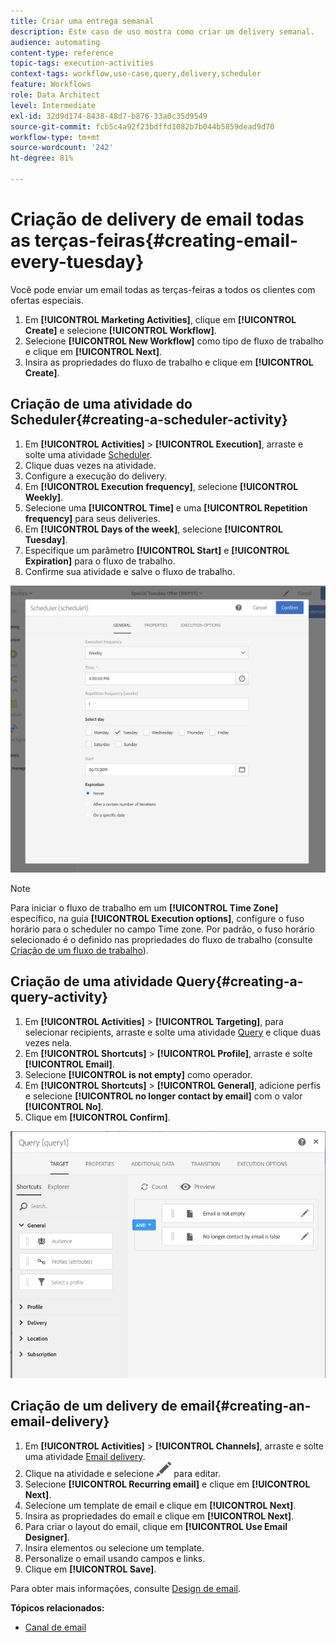 ```yaml
---
title: Criar uma entrega semanal
description: Este caso de uso mostra como criar um delivery semanal.
audience: automating
content-type: reference
topic-tags: execution-activities
context-tags: workflow,use-case,query,delivery,scheduler
feature: Workflows
role: Data Architect
level: Intermediate
exl-id: 32d9d174-8438-48d7-b876-33a0c35d9549
source-git-commit: fcb5c4a92f23bdffd1082b7b044b5859dead9d70
workflow-type: tm+mt
source-wordcount: '242'
ht-degree: 81%

---
```


# Criação de delivery de email todas as terças-feiras{#creating-email-every-tuesday}

Você pode enviar um email todas as terças-feiras a todos os clientes com ofertas especiais.

1. Em **[!UICONTROL Marketing Activities]**, clique em **[!UICONTROL Create]** e selecione **[!UICONTROL Workflow]**.
1. Selecione **[!UICONTROL New Workflow]** como tipo de fluxo de trabalho e clique em **[!UICONTROL Next]**.
1. Insira as propriedades do fluxo de trabalho e clique em **[!UICONTROL Create]**.

## Criação de uma atividade do Scheduler{#creating-a-scheduler-activity}

1. Em **[!UICONTROL Activities]** > **[!UICONTROL Execution]**, arraste e solte uma atividade [Scheduler](../../automating/using/scheduler.md).
1. Clique duas vezes na atividade.
1. Configure a execução do delivery.
1. Em **[!UICONTROL Execution frequency]**, selecione **[!UICONTROL Weekly]**.
1. Selecione uma **[!UICONTROL Time]** e uma **[!UICONTROL Repetition frequency]** para seus deliveries.
1. Em **[!UICONTROL Days of the week]**, selecione **[!UICONTROL Tuesday]**.
1. Especifique um parâmetro **[!UICONTROL Start]** e **[!UICONTROL Expiration]** para o fluxo de trabalho.
1. Confirme sua atividade e salve o fluxo de trabalho.

![](assets/scheduler_properties.png)

>[!NOTE]
>
>Para iniciar o fluxo de trabalho em um **[!UICONTROL Time Zone]** específico, na guia **[!UICONTROL Execution options]**, configure o fuso horário para o scheduler no campo Time zone. Por padrão, o fuso horário selecionado é o definido nas propriedades do fluxo de trabalho (consulte [Criação de um fluxo de trabalho](../../automating/using/building-a-workflow.md)).

## Criação de uma atividade Query{#creating-a-query-activity}

1. Em **[!UICONTROL Activities]** > **[!UICONTROL Targeting]**, para selecionar recipients, arraste e solte uma atividade [Query](../../automating/using/query.md) e clique duas vezes nela.
1. Em **[!UICONTROL Shortcuts]** > **[!UICONTROL Profile]**, arraste e solte **[!UICONTROL Email]**.
1. Selecione **[!UICONTROL is not empty]** como operador.
1. Em **[!UICONTROL Shortcuts]** > **[!UICONTROL General]**, adicione perfis e selecione **[!UICONTROL no longer contact by email]** com o valor **[!UICONTROL No]**.
1. Clique em **[!UICONTROL Confirm]**.

![](assets/wf-complement-query.png)

## Criação de um delivery de email{#creating-an-email-delivery}

1. Em **[!UICONTROL Activities]** > **[!UICONTROL Channels]**, arraste e solte uma atividade [Email delivery](../../automating/using/email-delivery.md).
1. Clique na atividade e selecione ![](assets/edit_darkgrey-24px.png) para editar.
1. Selecione **[!UICONTROL Recurring email]** e clique em **[!UICONTROL Next]**.
1. Selecione um template de email e clique em **[!UICONTROL Next]**.
1. Insira as propriedades do email e clique em **[!UICONTROL Next]**.
1. Para criar o layout do email, clique em **[!UICONTROL Use Email Designer]**.
1. Insira elementos ou selecione um template.
1. Personalize o email usando campos e links.
1. Clique em **[!UICONTROL Save]**.

Para obter mais informações, consulte [Design de email](../../designing/using/designing-from-scratch.md#designing-an-email-content-from-scratch).

**Tópicos relacionados:**

* [Canal de email](../../channels/using/creating-an-email.md)
